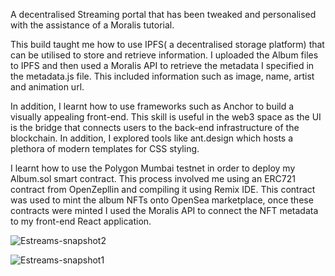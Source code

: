 A decentralised Streaming portal that has been tweaked and personalised with the assistance of a Moralis tutorial. 

This build taught me how to use IPFS( a decentralised storage platform) that can be utilised to store and retrieve information. I uploaded the Album files to IPFS and then used a Moralis API to retrieve the metadata I specified in the metadata.js file. This included information such as image, name, artist and animation url. 

In addition, I learnt how to use frameworks such as Anchor to build a visually appealing front-end. This skill is useful in the web3 space as the UI is the bridge that connects users to the back-end infrastructure of the blockchain. In addition, I explored tools like ant.design which hosts a plethora of modern templates for CSS styling. 

I learnt how to use the Polygon Mumbai testnet in order to deploy my Album.sol smart contract. This process involved me using an ERC721 contract from OpenZepllin and compiling it using Remix IDE. This contract was used to mint the album NFTs onto OpenSea marketplace, once these contracts were minted I used the Moralis API to connect the NFT metadata to my front-end React application. 



![Estreams-snapshot2](https://user-images.githubusercontent.com/82000640/183288881-1b76e91d-1ac4-4f59-8404-b561ea5bb2bb.png)



![Estreams-snapshot1](https://user-images.githubusercontent.com/82000640/183288815-13ae6fd2-8730-45fb-a8a5-6903b05b3e9f.png)
